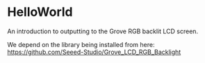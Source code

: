 HelloWorld
==========

An introduction to outputting to the Grove RGB backlit LCD screen.

We depend on the library being installed from here:
https://github.com/Seeed-Studio/Grove_LCD_RGB_Backlight
